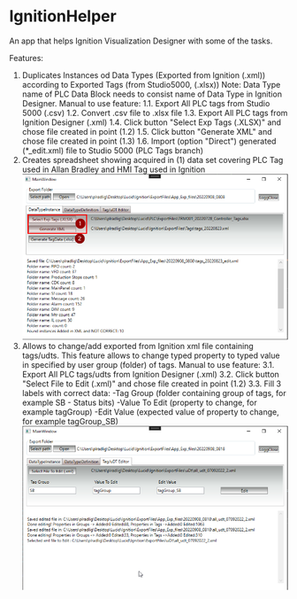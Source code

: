 # IgnitionHelper
An app that helps Ignition Visualization Designer with some of the tasks.

Features:
1. Duplicates Instances od Data Types (Exported from Ignition (.xml)) according to Exported Tags (from Studio5000, (.xlsx))
  Note: Data Type name of PLC Data Block needs to consist name of Data Type in Ignition Designer.
  Manual to use feature:
  1.1. Export All PLC tags from Studio 5000 (.csv)
  1.2. Convert .csv file to .xlsx file
  1.3. Export All PLC tags from Ignition Designer (.xml)
  1.4. Click button "Select Exp Tags (.XLSX)" and chose file created in point (1.2)
  1.5. Click button "Generate XML" and chose file created in point (1.3)
  1.6. Import (option "Direct") generated (*_edit.xml) file to Studio 5000 (PLC Tags branch)
2. Creates spreadsheet showing acquired in (1) data set covering PLC Tag used in Allan Bradley and HMI Tag used in Ignition
![](screenshots/screenshot1.png)
3. Allows to change/add exported from Ignition xml file containing tags/udts. This feature allows to change typed property to typed value in specified by user group (folder) of tags.
  Manual to use feature:
  3.1. Export All PLC tags/udts from Ignition Designer (.xml)
  3.2. Click button "Select File to Edit (.xml)" and chose file created in point (1.2)
  3.3. Fill 3 labels with correct data:
    -Tag Group (folder containing group of tags, for example SB - Status bits)
    -Value To Edit (property to change, for example tagGroup)
    -Edit Value (expected value of property to change, for example tagGroup_SB)
 ![](screenshots/screenshot2.png)   
